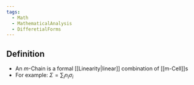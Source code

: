 ```yaml
---
tags:
  - Math
  - MathematicalAnalysis
  - DifferetialForms
---
```

## Definition
- An $m$-Chain is a formal [[Linearity|linear]] combination of [[m-Cell]]s
- For example: $\Sigma=\sum_i n_i\sigma_i$
